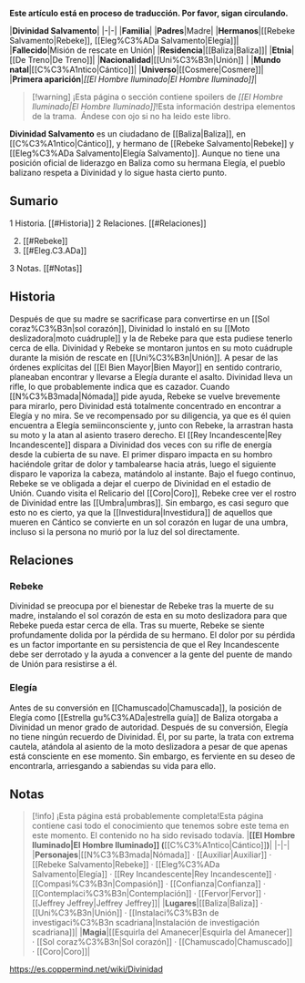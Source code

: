 **Este artículo está en proceso de traducción. Por favor, sigan circulando.**


|**Divinidad Salvamento**|
|-|-|
|**Familia**|
|**Padres**|Madre|
|**Hermanos**|[[Rebeke Salvamento\|Rebeke]], [[Eleg%C3%ADa Salvamento\|Elegía]]|
|**Fallecido**|Misión de rescate en Unión|
|**Residencia**|[[Baliza\|Baliza]]|
|**Etnia**|[[De Treno\|De Treno]]|
|**Nacionalidad**|[[Uni%C3%B3n\|Unión]] |
|**Mundo natal**|[[C%C3%A1ntico\|Cántico]]|
|**Universo**|[[Cosmere\|Cosmere]]|
|**Primera aparición**|*[[El Hombre Iluminado\|El Hombre Iluminado]]*|

> [!warning] ¡Esta página o sección contiene spoilers de *[[El Hombre Iluminado\|El Hombre Iluminado]]*!Esta información destripa elementos de la trama.  Ándese con ojo si no ha leido este libro.

**Divinidad Salvamento** es un ciudadano de [[Baliza\|Baliza]], en [[C%C3%A1ntico\|Cántico]], y hermano de [[Rebeke Salvamento\|Rebeke]] y [[Eleg%C3%ADa Salvamento\|Elegía Salvamento]]. Aunque no tiene una posición oficial de liderazgo en Baliza como su hermana Elegía, el pueblo balizano respeta a Divinidad y lo sigue hasta cierto punto.

## Sumario

1 Historia. [[#Historia]] 
2 Relaciones. [[#Relaciones]] 

2. [[#Rebeke]] 
2. [[#Eleg.C3.ADa]] 


3 Notas. [[#Notas]] 


## Historia
Después de que su madre se sacrificase para convertirse en un [[Sol coraz%C3%B3n\|sol corazón]], Divinidad lo instaló en su [[Moto deslizadora\|moto cuádruple]] y la de Rebeke para que esta pudiese tenerlo cerca de ella.
Divinidad y Rebeke se montaron juntos en su moto cuádruple durante la misión de rescate en [[Uni%C3%B3n\|Unión]]. A pesar de las órdenes explícitas del [[El Bien Mayor\|Bien Mayor]] en sentido contrario, planeaban encontrar y llevarse a Elegía durante el asalto. Divinidad lleva un rifle, lo que probablemente indica que es cazador. Cuando [[N%C3%B3mada\|Nómada]] pide ayuda, Rebeke se vuelve brevemente para mirarlo, pero Divinidad está totalmente concentrado en encontrar a Elegía y no mira. Se ve recompensado por su diligencia, ya que es él quien encuentra a Elegía semiinconsciente y, junto con Rebeke, la arrastran hasta su moto y la atan al asiento trasero derecho.
El [[Rey Incandescente\|Rey Incandescente]] dispara a Divinidad dos veces con su rifle de energía desde la cubierta de su nave. El primer disparo impacta en su hombro haciéndole gritar de dolor y tambalearse hacia atrás, luego el siguiente disparo le vaporiza la cabeza, matándolo al instante. Bajo el fuego continuo, Rebeke se ve obligada a dejar el cuerpo de Divinidad en el estadio de Unión.
Cuando visita el Relicario del [[Coro\|Coro]], Rebeke cree ver el rostro de Divinidad entre las [[Umbra\|umbras]]. Sin embargo, es casi seguro que esto no es cierto, ya que la [[Investidura\|Investidura]] de aquellos que mueren en Cántico se convierte en un sol corazón en lugar de una umbra, incluso si la persona no murió por la luz del sol directamente.

## Relaciones
### Rebeke
Divinidad se preocupa por el bienestar de Rebeke tras la muerte de su madre, instalando el sol corazón de esta en su moto deslizadora para que Rebeke pueda estar cerca de ella. Tras su muerte, Rebeke se siente profundamente dolida por la pérdida de su hermano. El dolor por su pérdida es un factor importante en su persistencia de que el Rey Incandescente debe ser derrotado y la ayuda a convencer a la gente del puente de mando de Unión para resistirse a él.

### Elegía
Antes de su conversión en [[Chamuscado\|Chamuscada]], la posición de Elegía como [[Estrella gu%C3%ADa\|estrella guía]] de Baliza otorgaba a Divinidad un menor grado de autoridad. Después de su conversión, Elegía no tiene ningún recuerdo de Divinidad. Él, por su parte, la trata con extrema cautela, atándola al asiento de la moto deslizadora a pesar de que apenas está consciente en ese momento. Sin embargo, es ferviente en su deseo de encontrarla, arriesgando a sabiendas su vida para ello.

## Notas

> [!info] ¡Esta página está probablemente completa!Esta página contiene casi todo el conocimiento que tenemos sobre este tema en este momento.
El contenido no ha sido revisado todavía.
|**[[El Hombre Iluminado\|El Hombre Iluminado]] (**[[C%C3%A1ntico\|Cántico]]**)**|
|-|-|
|**Personajes**|[[N%C3%B3mada\|Nómada]] · [[Auxiliar\|Auxiliar]] · [[Rebeke Salvamento\|Rebeke]] · [[Eleg%C3%ADa Salvamento\|Elegía]] · [[Rey Incandescente\|Rey Incandescente]] · [[Compasi%C3%B3n\|Compasión]] · [[Confianza\|Confianza]] · [[Contemplaci%C3%B3n\|Contemplación]] · [[Fervor\|Fervor]] · [[Jeffrey Jeffrey\|Jeffrey Jeffrey]]|
|**Lugares**|[[Baliza\|Baliza]] · [[Uni%C3%B3n\|Unión]] · [[Instalaci%C3%B3n de investigaci%C3%B3n scadriana\|Instalación de investigación scadriana]]|
|**Magia**|[[Esquirla del Amanecer\|Esquirla del Amanecer]] · [[Sol coraz%C3%B3n\|Sol corazón]] · [[Chamuscado\|Chamuscado]] · [[Coro\|Coro]]|



https://es.coppermind.net/wiki/Divinidad